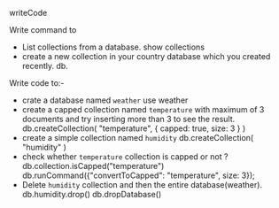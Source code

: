 writeCode

Write command to

- List collections from a database.
show collections
- create a new collection in your country database which you created recently.
db.

Write code to:-

- crate a database named `weather`
use weather
- create a capped collection named `temperature` with maximum of 3 documents and try inserting more than 3 to see the result.
db.createCollection( "temperature", { capped: true, size: 3 } )
- create a simple collection named `humidity`
db.createCollection( "humidity" )
- check whether `temperature` collection is capped or not ?
db.collection.isCapped("temperature")
db.runCommand({"convertToCapped": "temperature", size: 3});
- Delete `humidity` collection and then the entire database(weather).
db.humidity.drop()
db.dropDatabase()
